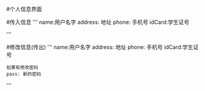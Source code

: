 #个人信息界面


#传入信息
'''
    name:用户名字
    address: 地址
    phone: 手机号
    idCard:学生证号

'''

#修改信息(传出)
'''
    name:用户名字
    address: 地址
    phone: 手机号
    idCard:学生证号
    
    如果有修改密码
    pass: 新的密码
'''